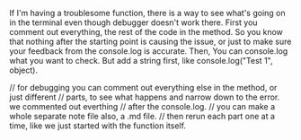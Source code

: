 

If I'm having a troublesome function, there is a way to see what's going on in the
terminal even though debugger doesn't work there. First you comment out everything,
the rest of the code in the method. So you know that nothing after the starting point
is causing the issue, or just to make sure your feedback from the console.log is accurate. Then, You can console.log what you want to check. But add a string first, like
console.log("Test 1", object).


// for debugging you can comment out everything else in the method, or just different
// parts, to see what happens and narrow down to the error. we commented out everthing
// after the console.log.
// you can make a whole separate note file also, a .md file.
// then rerun each part one at a time, like we just started with the function itself.
